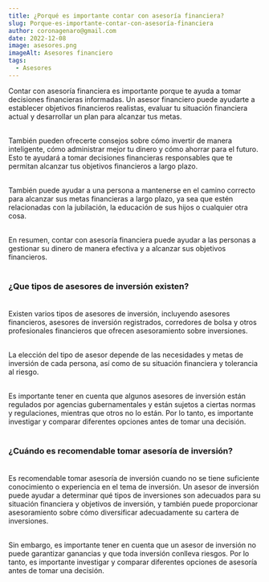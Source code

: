 ```yaml
---
title: ¿Porqué es importante contar con asesoría financiera?
slug: Porque-es-importante-contar-con-asesoría-financiera
author: coronagenaro@gmail.com
date: 2022-12-08
image: asesores.png
imageAlt: Asesores financiero
tags:
  - Asesores
---
```

Contar con asesoría financiera es importante porque te ayuda a tomar decisiones financieras informadas. Un asesor financiero puede ayudarte a establecer objetivos financieros realistas, evaluar tu situación financiera actual y desarrollar un plan para alcanzar tus metas. <br/><br/>

También pueden ofrecerte consejos sobre cómo invertir de manera inteligente, cómo administrar mejor tu dinero y cómo ahorrar para el futuro. Esto te ayudará a tomar decisiones financieras responsables que te permitan alcanzar tus objetivos financieros a largo plazo.<br/><br/>

También puede ayudar a una persona a mantenerse en el camino correcto para alcanzar sus metas financieras a largo plazo, ya sea que estén relacionadas con la jubilación, la educación de sus hijos o cualquier otra cosa. <br/><br/>

En resumen, contar con asesoría financiera puede ayudar a las personas a gestionar su dinero de manera efectiva y a alcanzar sus objetivos financieros.<br/><br/>

### **¿Que tipos de asesores de inversión existen?<br/><br/>**

Existen varios tipos de asesores de inversión, incluyendo asesores financieros, asesores de inversión registrados, corredores de bolsa y otros profesionales financieros que ofrecen asesoramiento sobre inversiones. <br/><br/>

La elección del tipo de asesor depende de las necesidades y metas de inversión de cada persona, así como de su situación financiera y tolerancia al riesgo. <br/><br/>

Es importante tener en cuenta que algunos asesores de inversión están regulados por agencias gubernamentales y están sujetos a ciertas normas y regulaciones, mientras que otros no lo están. Por lo tanto, es importante investigar y comparar diferentes opciones antes de tomar una decisión.<br/><br/>

### **¿Cuándo es recomendable tomar asesoría de inversión?**<br/><br/>

Es recomendable tomar asesoría de inversión cuando no se tiene suficiente conocimiento o experiencia en el tema de inversión. Un asesor de inversión puede ayudar a determinar qué tipos de inversiones son adecuados para su situación financiera y objetivos de inversión, y también puede proporcionar asesoramiento sobre cómo diversificar adecuadamente su cartera de inversiones. <br/><br/>

Sin embargo, es importante tener en cuenta que un asesor de inversión no puede garantizar ganancias y que toda inversión conlleva riesgos. Por lo tanto, es importante investigar y comparar diferentes opciones de asesoría antes de tomar una decisión.<br/><br/>